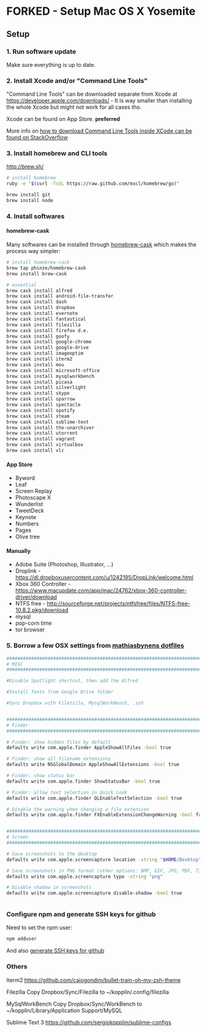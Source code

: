 FORKED - Setup Mac OS X Yosemite
=========================================

Setup
-----

### 1. Run software update

Make sure everything is up to date.


### 2. Install Xcode and/or "Command Line Tools"

"Command Line Tools" can be downloaded separate from Xcode at
https://developer.apple.com/downloads/ - It is way smaller than installing the
whole Xcode but might not work for all cases tho.

Xcode can be found on App Store. **preferred**

More info on [how to download Command Line Tools inside XCode can be found on StackOverflow](http://stackoverflow.com/questions/9329243/xcode-4-4-and-later-install-command-line-tools)


### 3. Install homebrew and CLI tools

http://brew.sh/

```sh
# install homebrew
ruby -e "$(curl -fsSL https://raw.github.com/mxcl/homebrew/go)"

brew install git
brew install node

```


### 4. Install softwares


#### homebrew-cask

Many softwares can be installed through
[homebrew-cask](https://github.com/phinze/homebrew-cask) which makes the
process way simpler:

```sh
# install homebrew-cask
brew tap phinze/homebrew-cask
brew install brew-cask

# essential
brew cask install alfred
brew cask install android-file-transfer
brew cask install dash
brew cask install dropbox
brew cask install evernote
brew cask install fantastical
brew cask install filezilla
brew cask install firefox d.e.
brew cask install goofy
brew cask install google-chrome
brew cask install google-drive
brew cask install imageoptim
brew cask install iterm2
brew cask install mou
brew cask install microsoft-office
brew cask install mysqlworkbench
brew cask install picasa
brew cask install silverlight
brew cask install skype
brew cask install sparrow
brew cask install spectacle
brew cask install spotify
brew cask install steam
brew cask install sublime-text
brew cask install the-unarchiver
brew cask install utorrent
brew cask install vagrant
brew cask install virtualbox
brew cask install vlc


```

#### App Store

 - Byword
 - Leaf
 - Screen Replay
 - Photoscape X
 - Wunderlist
 - TweetDeck
 - Keynote
 - Numbers
 - Pages
 - Olive tree

#### Manually

 - Adobe Suite (Photoshop, Illustrator, ...)
 - Droplink - https://dl.dropboxusercontent.com/u/1242195/DropLink/welcome.html
 - Xbox 360 Controller - https://www.macupdate.com/app/mac/24762/xbox-360-controller-driver/download
 - NTFS free - http://sourceforge.net/projects/ntfsfree/files/NTFS-free-10.8.2.pkg/download
 - mysql
 - pop-corn time
 - tor browser

### 5. Borrow a few OSX settings from [mathiasbynens dotfiles](https://github.com/mathiasbynens/dotfiles)


```sh
###############################################################################
# MISC                                                                      #
###############################################################################

#Disable Spotlight shortcut, then add the Alfred

#Install fonts from Google Drive folder

#Sync Dropbox with Filezzila, MysqlWorkBench, .ssh


###############################################################################
# Finder                                                                      #
###############################################################################

# Finder: show hidden files by default
defaults write com.apple.finder AppleShowAllFiles -bool true

# Finder: show all filename extensions
defaults write NSGlobalDomain AppleShowAllExtensions -bool true

# Finder: show status bar
defaults write com.apple.finder ShowStatusBar -bool true

# Finder: allow text selection in Quick Look
defaults write com.apple.finder QLEnableTextSelection -bool true

# Disable the warning when changing a file extension
defaults write com.apple.finder FXEnableExtensionChangeWarning -bool false


###############################################################################
# Screen                                                                      #
###############################################################################

# Save screenshots to the desktop
defaults write com.apple.screencapture location -string "$HOME/Desktop"

# Save screenshots in PNG format (other options: BMP, GIF, JPG, PDF, TIFF)
defaults write com.apple.screencapture type -string "png"

# Disable shadow in screenshots
defaults write com.apple.screencapture disable-shadow -bool true



```


### Configure npm and generate SSH keys for github

Need to set the npm user:

```sh
npm adduser
```

And also [generate SSH keys for github](https://help.github.com/articles/generating-ssh-keys)



### Others

Iterm2
https://github.com/caiogondim/bullet-train-oh-my-zsh-theme

Filezilla
Copy Dropbox/Sync/Filezilla to ~/kopplin/.config/filezilla

MySqlWorkBench
Copy Dropbox/Sync/WorkBench to ~/kopplin/Library/Application Support/MySQL

Sublime Text 3
https://github.com/sergiokopplin/sublime-configs
